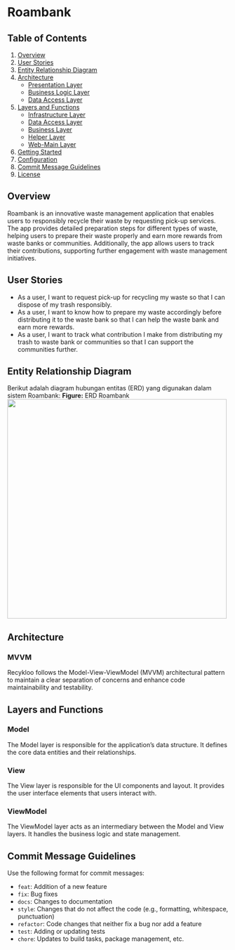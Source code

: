 # Roambank

## Table of Contents

1. [Overview](#overview)
2. [User Stories](#user-stories)
3. [Entity Relationship Diagram](#entity-relationship-diagram)
4. [Architecture](#architecture)
   - [Presentation Layer](#presentation-layer)
   - [Business Logic Layer](#business-logic-layer)
   - [Data Access Layer](#data-access-layer)
5. [Layers and Functions](#layers-and-functions)
   - [Infrastructure Layer](#infrastructure-layer)
   - [Data Access Layer](#data-access-layer)
   - [Business Layer](#business-layer)
   - [Helper Layer](#helper-layer)
   - [Web-Main Layer](#web-main-layer)
6. [Getting Started](#getting-started)
7. [Configuration](#configuration)
8. [Commit Message Guidelines](#commit-message-guidelines)
9. [License](#license)

## Overview
Roambank is an innovative waste management application that enables users to responsibly recycle their waste by requesting pick-up services. 
The app provides detailed preparation steps for different types of waste, helping users to prepare their waste properly and earn more rewards from waste banks or communities. 
Additionally, the app allows users to track their contributions, supporting further engagement with waste management initiatives.

## User Stories
- As a user, I want to request pick-up for recycling my waste so that I can dispose of my trash responsibly.
- As a user, I want to know how to prepare my waste accordingly before distributing it to the waste bank so that I can help the waste bank and earn more rewards.
- As a user, I want to track what contribution I make from distributing my trash to waste bank or communities so that I can support the communities further.

## Entity Relationship Diagram
Berikut adalah diagram hubungan entitas (ERD) yang digunakan dalam sistem Roambank:
**Figure:** ERD Roambank</br>
<img src="https://github.com/user-attachments/assets/f79a803e-5571-4d4b-9a03-70cf91b7583b" width="500"/>

## Architecture
### MVVM
Recykloo follows the Model-View-ViewModel (MVVM) architectural pattern to maintain a clear separation of concerns and enhance code maintainability and testability.


## Layers and Functions
### Model
The Model layer is responsible for the application’s data structure. It defines the core data entities and their relationships.

### View
The View layer is responsible for the UI components and layout. It provides the user interface elements that users interact with.

### ViewModel
The ViewModel layer acts as an intermediary between the Model and View layers. It handles the business logic and state management.

## Commit Message Guidelines
Use the following format for commit messages:
- `feat`: Addition of a new feature
- `fix`: Bug fixes
- `docs`: Changes to documentation
- `style`: Changes that do not affect the code (e.g., formatting, whitespace, punctuation)
- `refactor`: Code changes that neither fix a bug nor add a feature
- `test`: Adding or updating tests
- `chore`: Updates to build tasks, package management, etc.
